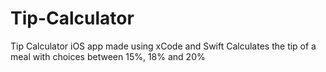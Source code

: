 # Tip-Calculator
Tip Calculator iOS app made using xCode and Swift
Calculates the tip of a meal with choices between 15%, 18% and 20%
